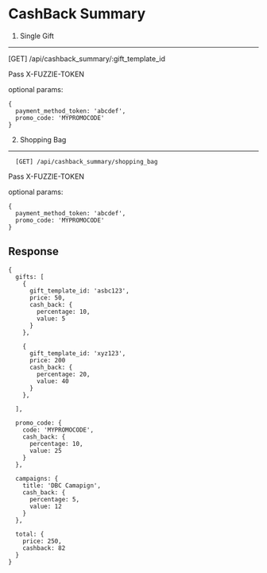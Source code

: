 CashBack Summary
================

1. Single Gift
--------------

[GET] /api/cashback_summary/:gift_template_id

Pass X-FUZZIE-TOKEN

optional params: 
```
{
  payment_method_token: 'abcdef',
  promo_code: 'MYPROMOCODE'  
}
```
2. Shopping Bag
---------------

```
  [GET] /api/cashback_summary/shopping_bag
```

Pass X-FUZZIE-TOKEN

optional params: 
```
{
  payment_method_token: 'abcdef',
  promo_code: 'MYPROMOCODE'  
}
```

Response
--------

```
{
  gifts: [
    {
      gift_template_id: 'asbc123',
      price: 50,
      cash_back: {
        percentage: 10,
        value: 5
      }
    },

    {
      gift_template_id: 'xyz123',
      price: 200
      cash_back: {
        percentage: 20,
        value: 40
      }
    },

  ],

  promo_code: {
    code: 'MYPROMOCODE',
    cash_back: {
      percentage: 10,
      value: 25
    }
  },

  campaigns: {
    title: 'DBC Camapign',
    cash_back: {
      percentage: 5,
      value: 12
    }
  },

  total: {
    price: 250,
    cashback: 82
  }
}
```
